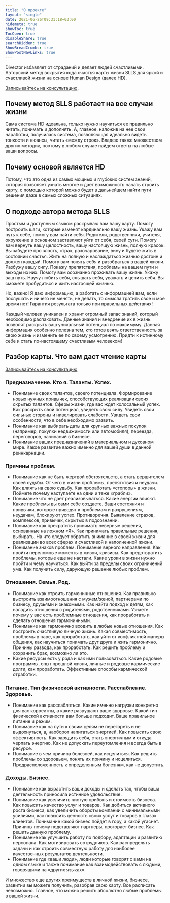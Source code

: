 ```yaml
---
title: "О проекте"
layout: "single"
date: 2021-06-26T09:31:18+03:00
hidemeta: true
showToc: true
TocOpen: true
disableShare: true
searchHidden: true
ShowBreadCrumbs: true
ShowPostNavLinks: true
---
```



Divector избавляет от страданий и делает людей счастливыми. Авторский метод вскрытия кода счастья карты жизни SLLS для яркой и счастливой жизни на основе Human Design (далее HD).

[Записывайтесь на консультацию](/tags/консультация/).

## Почему метод SLLS работает на все случаи жизни

Сама система HD идеальна, только нужно научиться ее правильно читать, понимать и дополнять. А, главное, наложив на нее свои наработки, получилась система, позволяющая идеально видеть тонкости и нюансы, читать «между строк». Владею также множеством других методик, поэтому в любом случае найдем ответы на любые ваши вопросы.

## Почему основой является HD

Потому, что это одна из самых мощных и глубоких систем знаний, которая позволяет узнать многое и дает возможность начать строить карту, с помощью которой можно будет в дальнейшем найти пути решения даже в самых сложных ситуациях.

## О подходе автора метода SLLS

Простым и доступным языком раскрываю вам вашу карту. Помогу построить шаги, которые изменят кардинально вашу жизнь. Укажу вам путь к себе, помогу вам найти себя. Родители, родственники, учителя, окружение в основном заставляют уйти от себя, своей сути. Помогу вам вернуть вашу целостность, вашу настоящую жизнь, полную красок. Вы забудете про злость, страх, разочарование, вину и будете жить в состоянии счастья. Жить на полную и наслаждаться жизнью достоин и должен каждый. Помогу вам понять себя и разобраться в вашей жизни. Разбужу вашу силу. Покажу препятствия, проблемы на вашем пути и выходы из них. Помогу вам осознанно проживать вашу жизнь. Укажу ваш путь. Научу любить себя, слышать себя, уважать и ценить себя. Вы сможете пробудиться и жить настоящей жизнью.

Но, важно! Я даю информацию, а работать с информацией вам, если послушать и ничего не менять, не делать, то смысла тратить свое и мое время нет! Гарантия результата только при правильных действиях!

Каждый человек уникален и хранит огромный запас знаний, который необходимо распаковать. Данные знания и внедрение их в жизнь позволят раскрыть ваш уникальный потенциал по максимуму. Данная информация особенно полезна тем, кто готов взять ответственность за свою жизнь и изменить ее по своему усмотрению. Придти к истинному себе и стать по-настоящему счастливым человеком!

## Разбор карты. Что вам даст чтение карты

[Записывайтесь на консультацию](/tags/консультация/)

### Предназначение. Кто я. Таланты. Успех.

- Понимание своих талантов, своего потенциала. Формирование новых нужных привычек, способствующих реализации своих скрытых талантов. Сферы жизни, где вас ждет колосальный успех. Как раскрыть свой потенциал, увидеть свою силу. Увидеть свои сильные стороны и нивелировать слабости. Увидеть свои особенности, что в себе необходимо развить.
- Понимание как выбирать даты для крупных важных покупок (например, покупки недвижимости или автомобиля), переезда, переговоров, начинаний в бизнесе.
- Понимание ваших предназначений в материальном и духовном мире. Какое развитие важно именно для вашей души в данной реинкарнации.

### Причины проблем.

- Понимание как не быть жертвой обстоятельств, а стать вершителем своей судьбы. От чего в жизни проблемы, препятствия и неудачи. Как влиять на свою судьбу. Как проработать «стопоры» в жизни. Поймете почему наступаете на одни и теже «грабли».
- Понимание что не дает реализовываться. Какие энергии влияют. Какие проблемы вы сами себе создаете. Ваши состояния и привычки, которые приводят к проблемам и разрушениям, неудачам, блокируют успех. Противоречия. Выявление страхов, комплексов, привычек, скрытых в подсознании.
- Понимание как прекратить принимать неверные решения, основанные на ложном «Я». Как принимать правильные решения, выбирать. На что следует обратить внимание в своей жизни для реализации во всех сферах и счастливой и наполненной жизни.
- Понимание знаков проблем. Понимание верного направления. Как пройти переломные моменты в жизни, кризисы. Как предотвратить проблемы, которые еще не настали. Какие уроки в жизни нужно пройти и чему научиться. Как выйти за пределы своих ограничений ума. Как получить силу, дарующую решение любых проблем.

### Отношения. Семья. Род.

- Понимание как строить гармоничные отношения. Как правильно выстроить взаимоотношения с мужем/женой, партнерами по бизнесу, друзьями и знакомыми. Как найти подход к детям, как наладить отношения с родителями, родственниками. Узнаете почему у вас есть проблемные отношения, как проработать и сделать отношения гармоничными.
- Понимание как гармонично входить в любые новые отношения. Как построить счастливую личную жизнь. Какая совместимость, проблемы в паре, как проработать, как уйти от конфликтной манеры общения, как научиться понимать друг друга и жить гармонично. Причины развода, как проработать. Как решить проблему и сохранить брак, возможно ли это.
- Какие ресурсы есть у рода и как ими пользоваться. Какие родовые программы, опыт прошлой жизни, личные и родовые кармические долги, как проработать. Эффективные способы кармической отработки.

### Питание. Тип физической активности. Расслабление. Здоровье.

- Понимание как расслабляться. Какие именно нагрузки конкретно для вас корректны, а какие разрушают ваше здоровье. Какой тип физической активности вам больше подходит. Ваше правильное питание и режим.
- Понимание как на пути к своим целям не перегореть и не выдохнуться, а, наоборот напитаться энергией. Как повысить свою эффективность. Как зарядить себя, стать энергичным и откуда черпать энергию. Как не допускать переутомления и всегда быть в ресурсе.
- Понимание в чем причина болезней, как исцелиться. Как решить проблемы со здоровьем, понять их причину и исцелиться. Предрасположенность к определенным болезням, как не допустить.

### Доходы. Бизнес.

- Понимание как вырастить ваши доходы и сделать так, чтобы ваша деятельность приносила истинное удовольствие.
- Понимание как увеличить чистую прибыль и стоимость бизнеса. Как повысить качество услуг и товаров. Как добиться активного роста бизнеса, как увеличить обороты компании с минимальными усилиями, как повысить ценность своих услуг и товаров в глазах клиентов. Понимание какой бизнес пойдет в гору, а какой угаснет. Причины почему подставляют партнеры, прогорает бизнес. Как решить данную проблему.
- Понимание как улучшить работу по подбору, адаптации и развитию персонала. Как мотивировать сотрудников. Как распределять задачи и как строить совместную работу для наиболее качественных результатов деятельности.
- Понимание где «ваши люди», люди которые говорят с вами на одном языке и также понимание как взаимодействовать с людьми, говорящими на «других языках».

И множество еще других преимуществ в личной жизни, бизнесе, развитии вы можете получить, разобрав свою карту. Все расписать невозможно. Главное, что можно решить абсолютно любые проблемы в вашей жизни.
